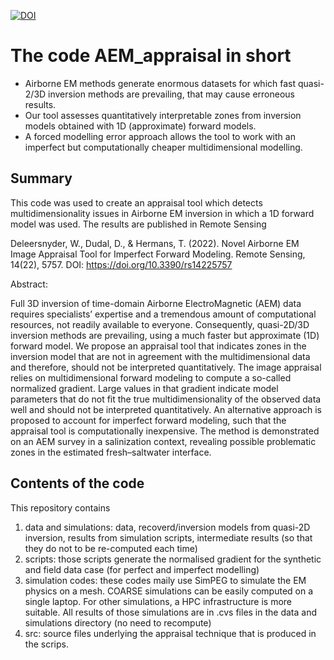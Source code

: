[![DOI](https://zenodo.org/badge/527564756.svg)](https://zenodo.org/badge/latestdoi/527564756)

# The code AEM_appraisal in short
- Airborne EM methods generate enormous datasets for which fast quasi-2/3D inversion methods are prevailing, that may cause erroneous results.
- Our tool assesses quantitatively interpretable zones from inversion models obtained with 1D (approximate) forward models. 
- A forced modelling error approach allows the tool to work with an imperfect but computationally cheaper multidimensional modelling. 

## Summary
This code was used to create an appraisal tool which detects multidimensionality issues in Airborne EM inversion in which a 1D forward model was used. The results are published in Remote Sensing

Deleersnyder, W., Dudal, D., & Hermans, T. (2022). Novel Airborne EM Image Appraisal Tool for Imperfect Forward Modeling. Remote Sensing, 14(22), 5757. DOI: https://doi.org/10.3390/rs14225757

Abstract:

Full 3D inversion of time-domain Airborne ElectroMagnetic (AEM) data requires specialists’ expertise and a tremendous amount of computational resources, not readily available to everyone. Consequently, quasi-2D/3D inversion methods are prevailing, using a much faster but approximate (1D) forward model. We propose an appraisal tool that indicates zones in the inversion model that are not in agreement with the multidimensional data and therefore, should not be interpreted quantitatively. The image appraisal relies on multidimensional forward modeling to compute a so-called normalized gradient. Large values in that gradient indicate model parameters that do not fit the true multidimensionality of the observed data well and should not be interpreted quantitatively. An alternative approach is proposed to account for imperfect forward modeling, such that the appraisal tool is computationally inexpensive. The method is demonstrated on an AEM survey in a salinization context, revealing possible problematic zones in the estimated fresh–saltwater interface.
 
 ## Contents of the code
 This repository contains
 1. data and simulations: data, recoverd/inversion models from quasi-2D inversion, results from simulation scripts, intermediate results (so that they do not to be re-computed each time)
 2. scripts: those scripts generate the normalised gradient for the synthetic and field data case (for perfect and imperfect modelling)
 3. simulation codes: these codes maily use SimPEG to simulate the EM physics on a mesh. COARSE simulations can be easily computed on a single laptop. For other simulations, a HPC infrastructure is more suitable. All results of those simulations are in .cvs files in the data and simulations directory (no need to recompute)
 4. src: source files underlying the appraisal technique that is produced in the scrips. 
